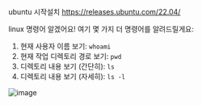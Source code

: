 ubuntu 시작설치
https://releases.ubuntu.com/22.04/

linux 명령어
알겠어요! 여기 몇 가지 더 명령어를 알려드릴게요:

1. 현재 사용자 이름 보기: `whoami`
2. 현재 작업 디렉토리 경로 보기: `pwd`
3. 디렉토리 내용 보기 (간단히): `ls`
4. 디렉토리 내용 보기 (자세히): `ls -l`

![image](https://github.com/welcomeglory/UBUNTU/assets/153584777/f252aef6-f643-4ba7-8f2f-2a1720ce62fc)



